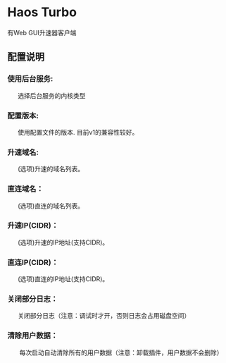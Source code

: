 # Haos Turbo

有Web GUI升速器客户端



## 配置说明


### 使用后台服务:

&nbsp;&nbsp;&nbsp;&nbsp;&nbsp;&nbsp;选择后台服务的内核类型

### 配置版本:

&nbsp;&nbsp;&nbsp;&nbsp;&nbsp;&nbsp;使用配置文件的版本. 目前v1的兼容性较好。

### 升速域名:

&nbsp;&nbsp;&nbsp;&nbsp;&nbsp;&nbsp;(选项)升速的域名列表。

### 直连域名：

&nbsp;&nbsp;&nbsp;&nbsp;&nbsp;&nbsp;(选项)直连的域名列表。

### 升速IP(CIDR)：

&nbsp;&nbsp;&nbsp;&nbsp;&nbsp;&nbsp;(选项)升速的IP地址(支持CIDR)。

### 直连IP(CIDR)：

&nbsp;&nbsp;&nbsp;&nbsp;&nbsp;&nbsp;(选项)直连的IP地址(支持CIDR)。

### 关闭部分日志：

&nbsp;&nbsp;&nbsp;&nbsp;&nbsp;&nbsp;关闭部分日志（注意：调试时才开，否则日志会占用磁盘空间）

### 清除用户数据：

&nbsp;&nbsp;&nbsp;&nbsp;&nbsp;&nbsp; 每次启动自动清除所有的用户数据（注意：卸载插件，用户数据不会删除）

